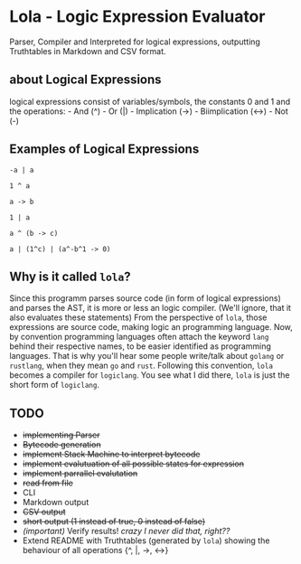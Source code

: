 # Lola - Logic Expression Evaluator
Parser, Compiler and Interpreted for logical expressions,
outputting Truthtables in Markdown and CSV format.

## about Logical Expressions
logical expressions consist of variables/symbols, the constants 0 and 1 and the operations:
    - And (^)
    - Or  (|)
    - Implication (->)
    - Biimplication (<->)
    - Not (-)

## Examples of Logical Expressions
```
-a | a

1 ^ a

a -> b

1 | a

a ^ (b -> c)

a | (1^c) | (a^-b^1 -> 0)
```

## Why is it called `lola`?
Since this programm parses source code (in form of logical expressions) and parses the AST, it is more or less an logic compiler. (We'll ignore, that it also evaluates these statements)
From the perspective of `lola`, those expressions are source code, making logic an programming language.
Now, by convention programming languages often attach the keyword `lang` behind their respective names, to be easier identified as programming languages.
That is why you'll hear some people write/talk about `golang` or `rustlang`, when they mean `go` and `rust`.
Following this convention, `lola` becomes a compiler for `logiclang`.
You see what I did there, `lola` is just the short form of `logiclang`.



## TODO
- ~~implementing Parser~~
- ~~Bytecode generation~~
- ~~implement Stack Machine to interpret bytecode~~
- ~~implement evalutuation of all possible states for expression~~
- ~~implement parrallel evalutation~~
- ~~read from file~~
- CLI
- Markdown output
- ~~CSV output~~
- ~~short output (1 instead of true, 0 instead of false)~~
- *(important)* Verify results! _crazy I never did that, right??_
- Extend README with Truthtables (generated by `lola`) showing the behaviour of all operations {^, |, ->, <->}
